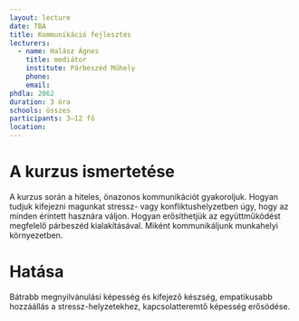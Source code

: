 ```yaml
---
layout: lecture
date: TBA
title: Kommunikáció fejlesztés
lecturers:
  - name: Halász Ágnes
    title: mediátor
    institute: Párbeszéd Műhely
    phone: 
    email: 
phdla: 2062
duration: 3 óra
schools: összes
participants: 3–12 fő
location: 
---
```


# A kurzus ismertetése

A kurzus során a hiteles, önazonos kommunikációt gyakoroljuk. Hogyan tudjuk kifejezni magunkat stressz- vagy konfliktushelyzetben úgy, hogy az minden érintett hasznára váljon. Hogyan erősíthetjük az együttműködést megfelelő párbeszéd kialakításával. Miként kommunikáljunk munkahelyi környezetben.

# Hatása

Bátrabb megnyilvánulási képesség és kifejező készség, empatikusabb hozzáállás a stressz-helyzetekhez, kapcsolatteremtő képesség erősödése.
